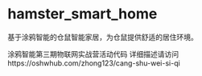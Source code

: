 # hamster_smart_home
基于涂鸦智能的仓鼠智能家居，为仓鼠提供舒适的居住环境。

涂鸦智能第三期物联网实战营活动代码
详细描述请访问https://oshwhub.com/zhong123/cang-shu-wei-si-qi
